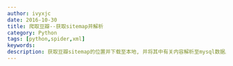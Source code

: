 ```yaml
---
author: ivyxjc
date: 2016-10-30
title: 爬取豆瓣--获取sitemap并解析
category: Python
tags: [python,spider,xml]
keywords:
description: 获取豆瓣sitemap的位置并下载至本地, 并将其中有关内容解析至mysql数据库中
---
```

